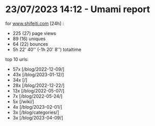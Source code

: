# 23/07/2023 14:12 - Umami report
for www.shifeiti.com [24h] :

 - 225 (27) page views
 - 89 (16) uniques
 - 64 (22) bounces
 - 5h 22' 40'' (-1h 20' 8'') totaltime


top 10 urls:
 - 57x [/blog/2022-12-09/]
 - 43x [/blog/2023-01-12/]
 - 34x [/]
 - 28x [/blog/2022-12-22/]
 - 13x [/blog/2022-05-07/]
 - 7x [/blog/2022-05-24/]
 - 5x [/wiki/]
 - 4x [/blog/2023-02-01/]
 - 3x [/blog/categories/]
 - 3x [/blog/2023-04-09/]


